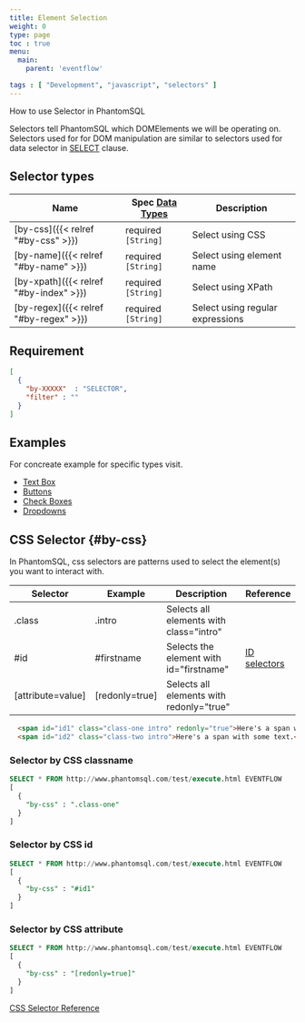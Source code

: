 ```yaml
---
title: Element Selection
weight: 0
type: page
toc : true
menu:
  main:
    parent: 'eventflow'

tags : [ "Development", "javascript", "selectors" ]
---
```


How to use Selector in PhantomSQL

Selectors tell PhantomSQL which DOMElements we will be operating on. Selectors used for for DOM manipulation are similar to selectors used for data selector in [SELECT](/syntax/select) clause.

## Selector types

| Name       	                                           | Spec [Data Types](/syntax/datatypes) | Description
| -------------	                                         | ------------------------------------ | -----------------
| [by-css]({{< relref  "#by-css" >}})                    | required `[String]`                  | Select using CSS 
| [by-name]({{< relref  "#by-name" >}})                  | required `[String]`                  | Select using element name
| [by-xpath]({{< relref  "#by-index" >}})   	           | required `[String]`                  | Select using XPath
| [by-regex]({{< relref  "#by-regex" >}})   	           | required `[String]`                  | Select using regular expressions
 
## Requirement

```json
[
  {
    "by-XXXXX"  : "SELECTOR",    
    "filter" : ""
  }
]
```

## Examples

For concreate example for specific types visit.

* [Text Box](#)
* [Buttons](#)
* [Check Boxes](#)
* [Dropdowns](#)


## CSS Selector {#by-css}

In PhantomSQL, css selectors are patterns used to select the element(s) you want to interact with.

| Selector       	            | Example               | Description                                 | Reference
| --------------------------- | --------------------- | ------------------------------------------- | ------------------
| .class                      | .intro                | Selects all elements with class="intro"     | 
| #id                         | #firstname            | Selects the element with id="firstname"     | [ID selectors](https://developer.mozilla.org/en-US/docs/Web/CSS/ID_selectors)
| [attribute=value]           | [redonly=true]        | Selects all elements with redonly="true"    | 


```html
  <span id="id1" class="class-one intro" redonly="true">Here's a span with some text.</span>
  <span id="id2" class="class-two intro">Here's a span with some text.</span>
```

### Selector by CSS classname

```sql
SELECT * FROM http://www.phantomsql.com/test/execute.html EVENTFLOW
[
  {
    "by-css" : ".class-one"   
  }
]
```

### Selector by CSS id

```sql
SELECT * FROM http://www.phantomsql.com/test/execute.html EVENTFLOW
[
  {
    "by-css" : "#id1"   
  }
]
```

### Selector by CSS attribute

```sql
SELECT * FROM http://www.phantomsql.com/test/execute.html EVENTFLOW
[
  {
    "by-css" : "[redonly=true]"   
  }
]
```

[CSS Selector Reference](https://www.w3schools.com/cssref/css_selectors.asp)